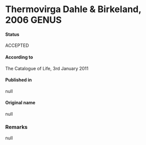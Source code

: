 # Thermovirga Dahle & Birkeland, 2006 GENUS

#### Status
ACCEPTED

#### According to
The Catalogue of Life, 3rd January 2011

#### Published in
null

#### Original name
null

### Remarks
null